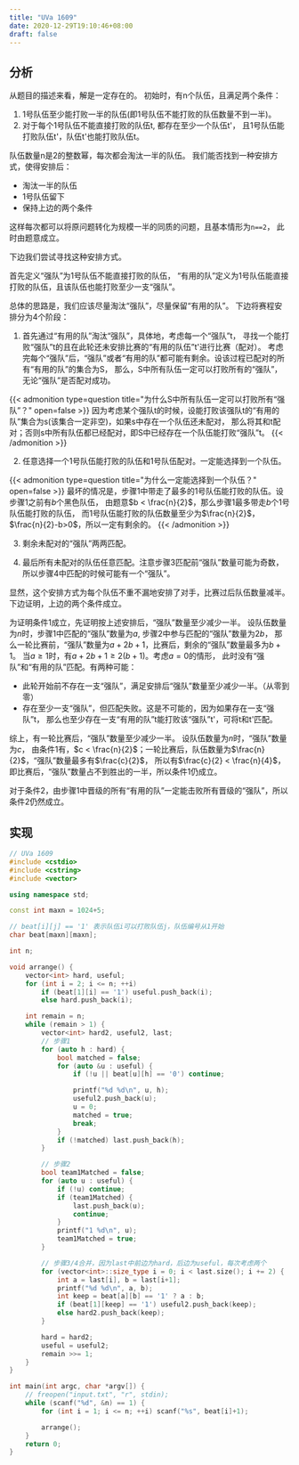 ```yaml
---
title: "UVa 1609"
date: 2020-12-29T19:10:46+08:00
draft: false
---
```


## 分析

从题目的描述来看，解是一定存在的。
初始时，有n个队伍，且满足两个条件：
1. 1号队伍至少能打败一半的队伍(即1号队伍不能打败的队伍数量不到一半)。
2. 对于每个1号队伍不能直接打败的队伍t, 都存在至少一个队伍t'，
且1号队伍能打败队伍t'，队伍t'也能打败队伍t。

队伍数量n是2的整数幂，每次都会淘汰一半的队伍。
我们能否找到一种安排方式，使得安排后：
- 淘汰一半的队伍
- 1号队伍留下
- 保持上边的两个条件

这样每次都可以将原问题转化为规模一半的同质的问题，且基本情形为`n==2`，
此时由题意成立。

下边我们尝试寻找这种安排方式。

首先定义“强队”为1号队伍不能直接打败的队伍，
“有用的队”定义为1号队伍能直接打败的队伍，且该队伍也能打败至少一支“强队”。

总体的思路是，我们应该尽量淘汰“强队”，尽量保留“有用的队”。
下边将赛程安排分为4个阶段：
1. 首先通过“有用的队”淘汰“强队”，具体地，考虑每一个“强队”t，
寻找一个能打败“强队”t的且在此轮还未安排比赛的“有用的队伍”t'进行比赛（配对）。
考虑完每个“强队”后，“强队”或者“有用的队”都可能有剩余。设该过程已配对的所有“有用的队”的集合为S，
那么，S中所有队伍一定可以打败所有的“强队”，无论“强队”是否配对成功。

{{< admonition type=question title="为什么S中所有队伍一定可以打败所有“强队”？" open=false >}}
因为考虑某个强队t的时候，设能打败该强队t的“有用的队”集合为s(该集合一定非空)，如果s中存在一个队伍还未配对，
那么将其和t配对；否则s中所有队伍都已经配对，即S中已经存在一个队伍能打败“强队”t。
{{< /admonition >}}

2. 任意选择一个1号队伍能打败的队伍和1号队伍配对。一定能选择到一个队伍。

{{< admonition type=question title="为什么一定能选择到一个队伍？" open=false >}}
最坏的情况是，步骤1中带走了最多的1号队伍能打败的队伍。设步骤1之前有$b$个黑色队伍，
由题意$b < \frac{n}{2}$，那么步骤1最多带走$b$个1号队伍能打败的队伍，
而1号队伍能打败的队伍数量至少为$\frac{n}{2}$，$\frac{n}{2}-b>0$，所以一定有剩余的。
{{< /admonition >}}

3. 剩余未配对的“强队”两两匹配。

4. 最后所有未配对的队伍任意匹配。注意步骤3匹配前“强队”数量可能为奇数，
所以步骤4中匹配的时候可能有一个“强队”。

显然，这个安排方式为每个队伍不重不漏地安排了对手，比赛过后队伍数量减半。
下边证明，上边的两个条件成立。

为证明条件1成立，先证明按上述安排后，“强队”数量至少减少一半。
设队伍数量为$n$时，步骤1中匹配的“强队”数量为$a$,
步骤2中参与匹配的“强队”数量为$2b$，
那么一轮比赛前，“强队”数量为$a+2b+1$，比赛后，剩余的“强队”数量最多为$b+1$。
当$a \geqslant 1$时，有$a+2b+1 \geqslant 2(b+1)$。考虑$a=0$的情形，
此时没有“强队”和“有用的队”匹配。有两种可能：
- 此轮开始前不存在一支“强队”，满足安排后“强队”数量至少减少一半。（从零到零）
- 存在至少一支“强队”，但匹配失败。这是不可能的，因为如果存在一支“强队”t，
那么也至少存在一支“有用的队”t能打败该“强队”t'，可将t和t'匹配。

综上，有一轮比赛后，“强队”数量至少减少一半。
设队伍数量为$n$时，“强队”数量为$c$，
由条件1有，$c < \frac{n}{2}$；一轮比赛后，队伍数量为$\frac{n}{2}$，“强队”数量最多有$\frac{c}{2}$，
所以有$\frac{c}{2} < \frac{n}{4}$，即比赛后，“强队”数量占不到胜出的一半，所以条件1仍成立。

对于条件2，由步骤1中晋级的所有“有用的队”一定能击败所有晋级的“强队”，所以条件2仍然成立。

## 实现

```cpp
// UVa 1609
#include <cstdio>
#include <cstring>
#include <vector>

using namespace std;

const int maxn = 1024+5;

// beat[i][j] == '1' 表示队伍i可以打败队伍j，队伍编号从1开始
char beat[maxn][maxn];

int n;

void arrange() {
    vector<int> hard, useful;
    for (int i = 2; i <= n; ++i)
        if (beat[1][i] == '1') useful.push_back(i);
        else hard.push_back(i);

    int remain = n;
    while (remain > 1) {
        vector<int> hard2, useful2, last;
        // 步骤1
        for (auto h : hard) {
            bool matched = false;
            for (auto &u : useful) {
                if (!u || beat[u][h] == '0') continue;

                printf("%d %d\n", u, h);
                useful2.push_back(u);
                u = 0;
                matched = true;
                break;
            }
            if (!matched) last.push_back(h);
        }

        // 步骤2
        bool team1Matched = false;
        for (auto u : useful) {
            if (!u) continue;
            if (team1Matched) {
                last.push_back(u);
                continue;
            }
            printf("1 %d\n", u);
            team1Matched = true;
        }

        // 步骤3/4合并，因为last中前边为hard，后边为useful，每次考虑两个
        for (vector<int>::size_type i = 0; i < last.size(); i += 2) {
            int a = last[i], b = last[i+1];
            printf("%d %d\n", a, b);
            int keep = beat[a][b] == '1' ? a : b;
            if (beat[1][keep] == '1') useful2.push_back(keep);
            else hard2.push_back(keep);
        }

        hard = hard2;
        useful = useful2;
        remain >>= 1;
    }
}

int main(int argc, char *argv[]) {
    // freopen("input.txt", "r", stdin);
    while (scanf("%d", &n) == 1) {
        for (int i = 1; i <= n; ++i) scanf("%s", beat[i]+1);

        arrange();
    }
    return 0;
}
```
